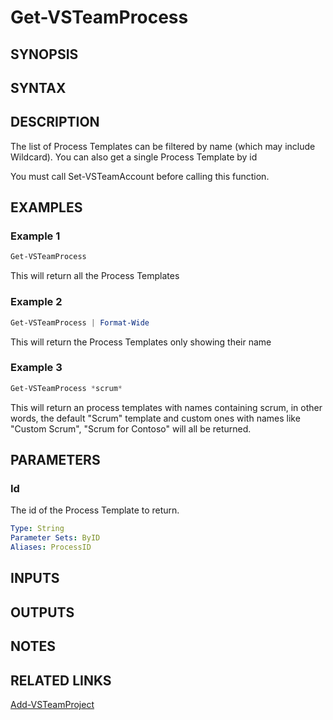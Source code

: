 <!-- #include "./common/header.md" -->

# Get-VSTeamProcess

## SYNOPSIS

<!-- #include "./synopsis/Get-VSTeamProcess.md" -->

## SYNTAX

## DESCRIPTION

The list of Process Templates can be filtered by name  (which may include Wildcard). You can also get a single Process Template by id

You must call Set-VSTeamAccount before calling this function.

## EXAMPLES

### Example 1

```powershell
Get-VSTeamProcess
```

This will return all the Process Templates

### Example 2

```powershell
Get-VSTeamProcess | Format-Wide
```

This will return the Process Templates only showing their name

### Example 3

```powershell
Get-VSTeamProcess *scrum*
```

This will return an process templates with names containing scrum,
in other words, the default "Scrum" template and custom ones with
names like "Custom Scrum", "Scrum for Contoso" will all be returned.

## PARAMETERS

<!-- #include "./params/processName.md" -->

### Id

The id of the Process Template to return.

```yaml
Type: String
Parameter Sets: ByID
Aliases: ProcessID
```

## INPUTS

## OUTPUTS

## NOTES

<!-- #include "./common/prerequisites.md" -->

## RELATED LINKS



[Add-VSTeamProject](Add-VSTeamProject.md)
